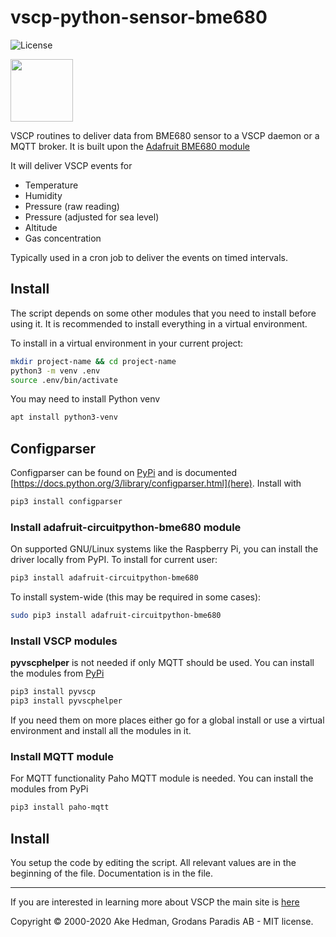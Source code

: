 # vscp-python-sensor-bme680

![License](https://img.shields.io/badge/license-MIT-blue.svg)

<img src="https://vscp.org/images/logo.png" width="100">

VSCP routines to deliver data from BME680 sensor to a VSCP daemon or a MQTT broker. It is built upon the [Adafruit BME680 module](https://github.com/adafruit/Adafruit_CircuitPython_BME680)

It will deliver VSCP events for

* Temperature
* Humidity
* Pressure (raw reading)
* Pressure (adjusted for sea level)
* Altitude
* Gas concentration

Typically used in a cron job to deliver the events on timed intervals.

## Install

The script depends on some other modules that you need to install before using it. It is recommended to install everything in a virtual environment.

To install in a virtual environment in your current project:

```bash
mkdir project-name && cd project-name
python3 -m venv .env
source .env/bin/activate
```

You may need to install Python venv

```bash
apt install python3-venv
```


## Configparser

Configparser can be found on [PyPi](https://pypi.org/) and is documented [https://docs.python.org/3/library/configparser.html](here). Install with

```bash
pip3 install configparser
```

### Install adafruit-circuitpython-bme680 module
On supported GNU/Linux systems like the Raspberry Pi, you can install the driver locally from PyPI. To install for current user:

```bash
pip3 install adafruit-circuitpython-bme680
```

To install system-wide (this may be required in some cases):

```bash
sudo pip3 install adafruit-circuitpython-bme680
```

### Install VSCP modules

**pyvscphelper** is not needed if only MQTT should be used. You can install the modules from [PyPi](https://pypi.org/)

```bash
pip3 install pyvscp
pip3 install pyvscphelper
```

If you need them on more places either go for a global install or use a virtual environment and install all the modules in it.

### Install MQTT module

For MQTT functionality Paho MQTT module is needed. You can install the modules from PyPi

```bash
pip3 install paho-mqtt
```

## Install

You setup the code by editing the script. All relevant values are in the beginning of the file. Documentation is in the file.


----

If you are interested in learning more about VSCP the main site is [here](https://www.vscp.org)

Copyright © 2000-2020 Ake Hedman, Grodans Paradis AB - MIT license.

